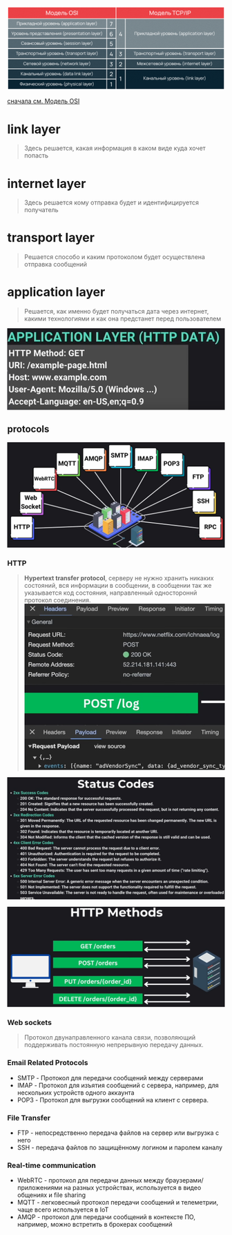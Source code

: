 ![PR-14648_image1](image-storage/PR-14648_image1.png)

[сначала см. Модель OSI](osi.md)
# link layer 
> Здесь решается, какая информация в каком виде куда хочет попасть
# internet layer
> Здесь решается кому отправка будет и идентифицируется получатель
# transport layer
> Решается способо и каким протоколом будет осуществлена отправка сообщений
# application layer
> Решается, как именно будет получаться дата через интернет, какими технологиями и как она предстанет перед пользователем

![Pasted image 20241026141341](image-storage/Pasted%20image%2020241026141341.png)
## protocols
![Pasted image 20241026142511](image-storage/Pasted%20image%2020241026142511.png)
### HTTP
> **Hypertext transfer protocol**, серверу не нужно хранить никаких состояний, вся информации в сообщении, в сообщении так же указывается код состояния, направленный одностороннй протокол соединения.
![Pasted image 20241026143036](image-storage/Pasted%20image%2020241026143036.png)

![Pasted image 20241026143148](image-storage/Pasted%20image%2020241026143148.png)

![Pasted image 20241026143206](image-storage/Pasted%20image%2020241026143206.png)

### Web sockets
> Протокол двунаправленного канала связи, позволяющий поддерживать постоянную непрерывную передачу данных.

### Email Related Protocols
* SMTP - Протокол для передачи сообщений между серверами
* IMAP - Протокол для изъятия сообщений с сервера, например, для нескольких устройств одного аккаунта
* POP3 - Протокол для выгрузки сообщений на клиент с сервера.
### File Transfer
* FTP - непосредственно передача файлов на сервер или выгрузка с него
* SSH - передача файлов по защищённому логином и паролем каналу
### Real-time communication
* WebRTC - протокол для передачи данных между браузерами/приложениями на разных устройствах, используется в видео общениях и file sharing
* MQTT - легковесный протокол передачи сообщений и телеметрии, чаще всего используется в IoT
* AMQP - протокол для передачи сообщений в контексте ПО, например, можно встретить в брокерах сообщений
